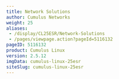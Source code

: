 ```yaml
---
title: Network Solutions
author: Cumulus Networks
weight: 25
aliases:
 - /display/CL25ESR/Network-Solutions
 - /pages/viewpage.action?pageId=5116132
pageID: 5116132
product: Cumulus Linux
version: 2.5.12
imgData: cumulus-linux-25esr
siteSlug: cumulus-linux-25esr
---
```

<article id="html-search-results" class="ht-content" style="display: none;">

</article>

<footer id="ht-footer">

</footer>
